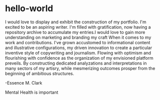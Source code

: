 # hello-world




I would love to display and exhibit the construction of my portfolio. I'm excited 
to be an aspiring writer. I'm filled with gratification, now having a repository archive 
to accumulate my entries.I would love to gain more understanding on marketing and branding my craft
When it comes to my work and contributions. I've grown accustomed to informational content and illustrative
configurations, my driven innovation to create a particular inventive style of copywriting and journalism.
Flowing with optimism and flourishing with confidence as the organization of my envisioned
platform preveils. By constructing dedicated analyzations and interpretations in many sectors of my artisry,
while mesmerizing outcomes prosper from the beginning of ambitious structures.



-Essence M. Clark









Mental Health is important

